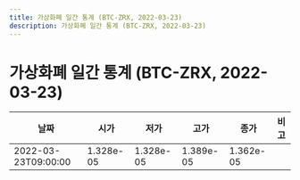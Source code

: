 ```yaml
---
title: 가상화폐 일간 통계 (BTC-ZRX, 2022-03-23)
description: 가상화폐 일간 통계 (BTC-ZRX, 2022-03-23)
---
```


가상화폐 일간 통계 (BTC-ZRX, 2022-03-23)
===

|날짜|시가|저가|고가|종가|비고|
|--|--|--|--|--|--|
|2022-03-23T09:00:00|1.328e-05|1.328e-05|1.389e-05|1.362e-05|    |
